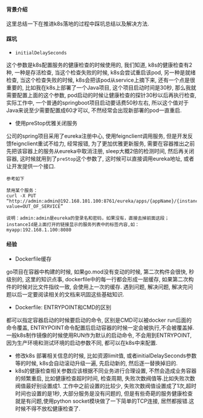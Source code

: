 #### 背景介绍

这里总结一下在推进k8s落地的过程中踩坑总结以及解决方法.

#### 踩坑

* `initialDelaySeconds`

这个参数是k8s配置服务的健康检查的时候使用的, 我们知道, k8s的健康检查有2种, 一种是存活检查, 当这个检查失败的时候, k8s会尝试重启该pod, 另一种是就绪检查, 当这个检查失败的时候, k8s会把该pod从service上摘下来, 还有一个点是很重要的, 比如我在k8s上部署了一个Java项目, 这个项目启动时间是30秒, 那么我就需要配置上面的这个参数, pod启动的时候让健康检查的探针30秒以后再执行检查,实际工作中, 一个普通的springboot项目启动要话费50秒左右, 所以这个值对于Java来说至少需要配置成60才可以, 不然经常会出现新部署的pod一直重启.

* 使用preStop优雅关闭服务

公司的spring项目采用了eureka注册中心, 使用feignclient调用服务, 但是开发反馈feignclient重试不给力, 经常报错, 为了更加优雅更新服务, 需要在容器推出之前先把该容器上的服务从eureka中取消注册, sleep大概2倍的检测时间, 然后再关闭容器, 这时候就用到了`preStop`这个参数了, 这时候可以直接调用eureka地址, 或者让开发提供一个接口. 

```
参考如下

禁用某个服务：
curl -X PUT “http://admin:admin@192.168.101.100:8761/eureka/apps/{appName}/{instanceId}/status?value=OUT_OF_SERVICE”

说明：admin:admin是eureka的登录名和密码，如果没有，直接去掉前面这段；
instanceId是上面打开的链接显示的服务列表中的标签内容,如：myapp:192.168.1.100:8080
```


#### 经验

* Dockerfile缓存

go项目在容器中构建的时候, 如果go.mod没有变动的时候, 第二次构件会很快, 秒级别的, 这里的知识点事, dockerfile中的每一行都会形成一层缓存, 如果第二次构件的时候对比文件指纹一致, 会使用上一次的缓存.
遇到问题, 解决问题, 解决完问题以后一定要阅读相关的文档来巩固这些基础知识.

* Dockerfile: ENTRYPOINT和CMD的区别

都可以指定容器启动的时候要启动的命令, 区别是CMD可以被docker run后面的命令覆盖, ENTRYPOINT命令配置后启动容器的时候一定会被执行,不会被覆盖掉.一般k8s制作镜像的时候使用RUN作为默认的启动命令, 不会用到ENTRYPOINT, 因为生产环境和测试环境的启动参数不同, 都可以在k8s中来配置.

* 修改k8s 部署相关信息的时候, 比如资源limit值, 或者initialDelaySeconds参数等的时候, k8s会自动滚动升级一遍, 先启动新的, 然后逐一替换掉旧的.
* k8s的健康检查相关参数应该根据不同业务进行合理设置, 不然会造成业务容器的频繁重启, 比如健康检查超时时间, 检查周期, 失败次数阀值等.比如失败次数阀值最好别设置成1. 工作中之前设置的比较少, 失败次数阀值设置成了1次,超时时间也设置的是1秒, 大部分服务是没有问题的, 但是有些奇葩的服务健康检查就是有问题,使用python socket模块做了一下简单的TCP连接, 居然都报错.这时候不得不放松健康检查了.